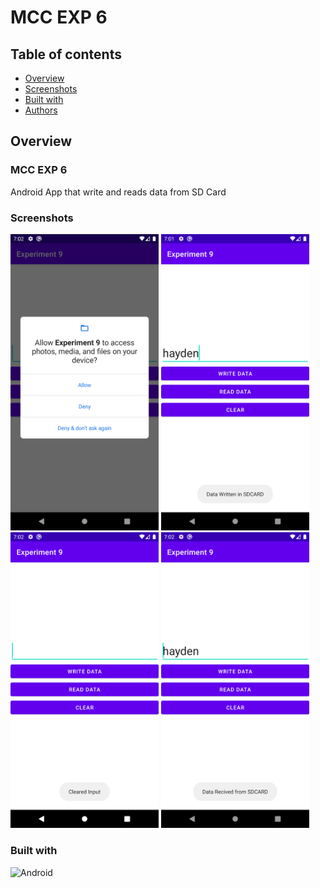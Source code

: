 # MCC EXP 6

## Table of contents

- [Overview](#overview)
- [Screenshots](#screenshots)
- [Built with](#built-with)
- [Authors](#authors)


## Overview

### MCC EXP 6
Android App that write and reads data from SD Card

### Screenshots

<img src="./screenshots/1.png" width="47%"  /> <img src="./screenshots/2.png" width="47%"  />
<img src="./screenshots/3.png" width="47%"  /> <img src="./screenshots/4.png" width="47%"  />



### Built with
![Android](https://img.shields.io/badge/Android-3DDC84?style=for-the-badge&logo=android&logoColor=white)









